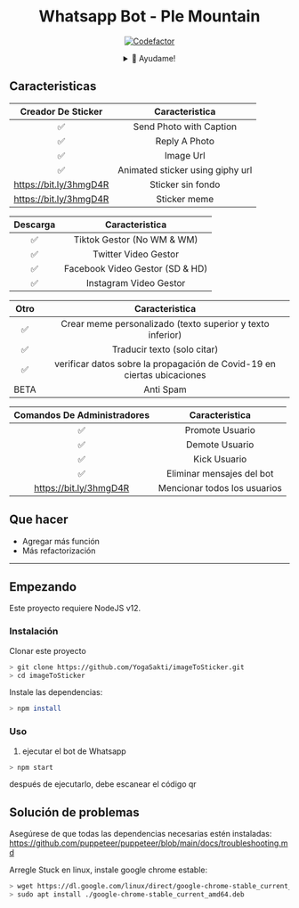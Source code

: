 <div align="center">
 
# Whatsapp Bot - Ple Mountain
[![Codefactor](https://www.codefactor.io/repository/github/yogasakti/imagetosticker/badge)](https://www.codefactor.io/repository/github/yogasakti/imagetosticker)
<details>
 <summary>🥟 Ayudame!</summary>

 [Facebook](https://www.facebook.com/PleMountain/)
 
 [Twitter](https://twitter.com/PleMountain)
 
 [WhatsApp](wa.me/16677777779)
 
</details>
</div>



## Caracteristicas

| Creador De Sticker |                Caracteristica           |
| :-----------: | :--------------------------------: |
|       ✅       | Send Photo with Caption          |
|       ✅       | Reply A Photo                    |
|       ✅       | Image Url                        |
|       ✅       | Animated sticker using giphy url |
|       https://bit.ly/3hmgD4R       | Sticker sin fondo       |
|       https://bit.ly/3hmgD4R       | Sticker meme      |


| Descarga |                     Caracteristica                |
| :------------: | :---------------------------------------------: |
|       ✅        |   Tiktok Gestor (No WM & WM)              |
|       ✅        |   Twitter Video Gestor                    |
|       ✅        |   Facebook Video Gestor (SD & HD)         |
|       ✅      |   Instagram Video Gestor                  |


| Otro  |                     Caracteristica                     |
| :------------: | :---------------------------------------------: |
|       ✅        |   Crear meme personalizado (texto superior y texto inferior)  |
|       ✅        |   Traducir texto (solo citar)                 |
|       ✅        |   verificar datos sobre la propagación de Covid-19 en ciertas ubicaciones|
|      BETA        |   Anti Spam                                   |


| Comandos De Administradores  |                     Caracteristica                     |
| :------------: | :---------------------------------------------: |
|       ✅        |   Promote Usuario                  |
|       ✅        |   Demote Usuario                   |
|       ✅        |   Kick Usuario                     |
|       ✅        |   Eliminar mensajes del bot            |
|       https://bit.ly/3hmgD4R        |   Mencionar todos los usuarios      |

## Que hacer
 - Agregar más función
 - Más refactorización
 
---

## Empezando

Este proyecto requiere NodeJS v12.

### Instalación
Clonar este proyecto

```bash
> git clone https://github.com/YogaSakti/imageToSticker.git
> cd imageToSticker
```

Instale las dependencias:

```bash
> npm install
```

### Uso
1. ejecutar el bot de Whatsapp

```bash
> npm start
```

después de ejecutarlo, debe escanear el código qr

## Solución de problemas
Asegúrese de que todas las dependencias necesarias estén instaladas: https://github.com/puppeteer/puppeteer/blob/main/docs/troubleshooting.md

Arregle Stuck en linux, instale google chrome estable: 
```bash
> wget https://dl.google.com/linux/direct/google-chrome-stable_current_amd64.deb
> sudo apt install ./google-chrome-stable_current_amd64.deb
```
